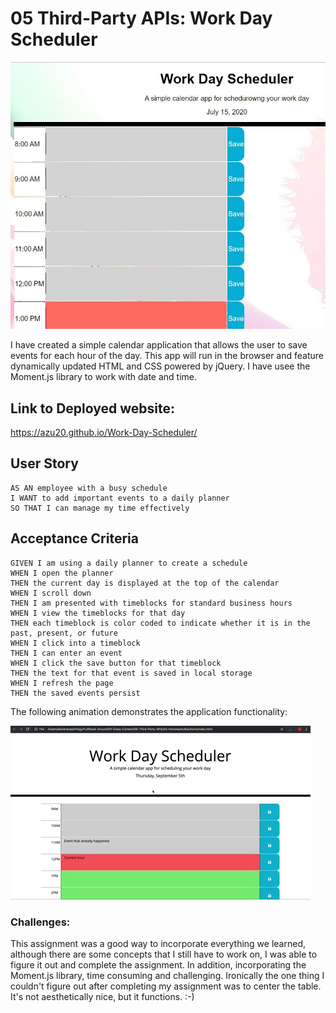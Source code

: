 # 05 Third-Party APIs: Work Day Scheduler

![day planner demo](./Assets/screenshot.jpg)

I have created a simple calendar application that allows the user to save events for each hour of the day. This app will run in the browser and feature dynamically updated HTML and CSS powered by jQuery. I have usee the Moment.js library to work with date and time. 

## Link to Deployed website: 

 https://azu20.github.io/Work-Day-Scheduler/

## User Story

```
AS AN employee with a busy schedule
I WANT to add important events to a daily planner
SO THAT I can manage my time effectively
```

## Acceptance Criteria

```
GIVEN I am using a daily planner to create a schedule
WHEN I open the planner
THEN the current day is displayed at the top of the calendar
WHEN I scroll down
THEN I am presented with timeblocks for standard business hours
WHEN I view the timeblocks for that day
THEN each timeblock is color coded to indicate whether it is in the past, present, or future
WHEN I click into a timeblock
THEN I can enter an event
WHEN I click the save button for that timeblock
THEN the text for that event is saved in local storage
WHEN I refresh the page
THEN the saved events persist
```

The following animation demonstrates the application functionality:

![day planner demo](./Assets/05-third-party-apis-homework-demo.gif)

### Challenges: 

This assignment was a good way to incorporate everything we learned, although there are some concepts that I still 
have to work on, I was able to figure it out and complete the assignment. In addition, incorporating the Moment.js 
library, time consuming and challenging. Ironically the one thing I couldn't figure out after completing my assignment was to center the table. It's not aesthetically nice, but it functions. :-) 


